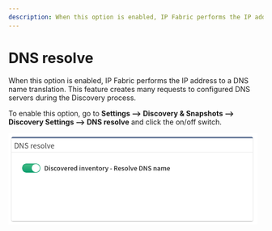 ```yaml
---
description: When this option is enabled, IP Fabric performs the IP address to a DNS name translation. This feature creates many requests to configured DNS servers.
---
```


# DNS resolve

When this option is enabled, IP Fabric performs the IP address to a DNS
name translation. This feature creates many requests to configured DNS
servers during the Discovery process.

To enable this option, go to **Settings --> Discovery & Snapshots --> Discovery
Settings --> DNS resolve** and click the on/off switch.

![DNS resolve](dns_resolve.png)
